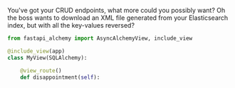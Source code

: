 You've got your CRUD endpoints, what more could you possibly want? Oh the boss wants to download an XML file generated from your Elasticsearch index, but with all the key-values reversed?

```python
from fastapi_alchemy import AsyncAlchemyView, include_view

@include_view(app)
class MyView(SQLAlchemy):

    @view_route()
    def disappointment(self):
        
```
